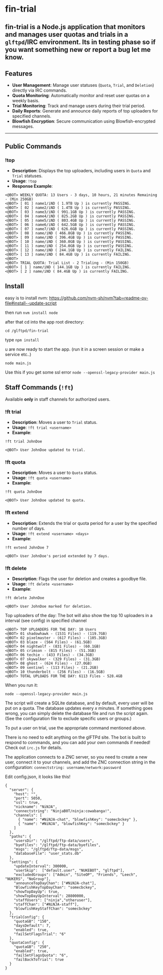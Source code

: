 # **fin-trial**

**fin-trial** is a Node.js application that monitors and manages user quotas and trials in a `glftpd`/IRC environment.
Its in testing phase so if you want something new or report a bug let me know. 
---

## **Features**

- **User Management**: Manage user statuses (`Quota`, `Trial`, and `Deletion`) directly via IRC commands.
- **Quota Monitoring**: Automatically monitor and reset user quotas on a weekly basis.
- **Trial Monitoring**: Track and manage users during their trial period.
- **Daily Reports**: Generate and announce daily reports of top uploaders for specified channels.
- **Blowfish Encryption**: Secure communication using Blowfish-encrypted messages.

---

## **Public Commands**

### **!top**
- **Description**: Displays the top uploaders, including users in `Quota` and `Trial` statuses.
- **Usage**: `!top`
- **Response Example**:

```
<@BOT> WEEKLY QUOTA: 13 Users - 3 days, 10 hours, 21 minutes Remaining - (Min 250GB)
<@BOT> [ 01 ] name1/iND ( 1.9TB Up ) is currently PASSING.
<@BOT> [ 02 ] name2/iND ( 1.4TB Up ) is currently PASSING.
<@BOT> [ 03 ] name3/iND ( 991.1GB Up ) is currently PASSING.
<@BOT> [ 04 ] name4/iND ( 825.2GB Up ) is currently PASSING.
<@BOT> [ 05 ] name5/iND ( 803.4GB Up ) is currently PASSING.
<@BOT> [ 06 ] name6/iND ( 642.5GB Up ) is currently PASSING.
<@BOT> [ 07 ] name7/iND ( 626.6GB Up ) is currently PASSING.
<@BOT> [ 08 ] name/iND ( 466.8GB Up ) is currently PASSING.
<@BOT> [ 09 ] name/iND ( 396.4GB Up ) is currently PASSING.
<@BOT> [ 10 ] name/iND ( 360.0GB Up ) is currently PASSING.
<@BOT> [ 11 ] name/iND ( 254.0GB Up ) is currently PASSING.
<@BOT> [ 12 ] name/iND ( 244.1GB Up ) is currently FAILING.
<@BOT> [ 13 ] name/iND ( 84.4GB Up ) is currently FAILING.
<@BOT> 
<@BOT> TRIAL QUOTA: Trial List - 2 Trialing - (Min 150GB)
<@BOT> [ 1 ] name/iND ( 144.1GB Up ) is currently FAILING.
<@BOT> [ 2 ] name/iND ( 84.4GB Up ) is currently FAILING.
```

## **Install**

easy is to install nvm:  https://github.com/nvm-sh/nvm?tab=readme-ov-file#install--update-script

then run ```nvm install node```

after that cd into the app root directory:

```cd /glftpd/fin-trial```

type 
```npm install```

u are now ready to start the app. (run it in a screen session or make a service etc..) 

``` node main.js ```    

Use this if you get some ssl error 
```node --openssl-legacy-provider main.js```


## **Staff Commands (`!ft`)**

Available **only** in staff channels for authorized users.

### **!ft trial <username>**
- **Description**: Moves a user to `Trial` status.
- **Usage**: `!ft trial <username>`
- **Example**:

```
!ft trial JohnDoe 
```

```
<@BOT> User JohnDoe updated to trial.
```

### **!ft quota <username>**
- **Description**: Moves a user to `Quota` status.
- **Usage**: `!ft quota <username>`
- **Example**:
```
!ft quota JohnDoe
```

```
<@BOT> User JohnDoe updated to quota.
```

### **!ft extend <username> <days>**
- **Description**: Extends the trial or quota period for a user by the specified number of days.
- **Usage**: `!ft extend <username> <days>`
- **Example**:
```
!ft extend JohnDoe 7
```

```
<@BOT> User JohnDoe's period extended by 7 days.
```

### **!ft delete <username>**
- **Description**: Flags the user for deletion and creates a goodbye file.
- **Usage**: `!ft delete <username>`
- **Example**:
```
!ft delete JohnDoe
```

```
<@BOT> User JohnDoe marked for deletion.
```

Top uploaders of the day: 
The bot will also show the top 10 uploaders in a interval (see config) in specified channel
```
<@BOT> TOP UPLOADERS FOR THE DAY: 10 Users
<@BOT> 01 shadowhawk - (1531 Files) - (119.7GB)
<@BOT> 02 pixelmaster - (617 Files) - (105.3GB)
<@BOT> 03 blaze - (564 Files) - (61.5GB)
<@BOT> 04 nightwolf - (831 Files) - (60.1GB)
<@BOT> 05 crimson - (815 Files) - (51.3GB)
<@BOT> 06 techie - (433 Files) - (34.3GB)
<@BOT> 07 skywalker - (329 Files) - (31.3GB)
<@BOT> 08 ghost - (624 Files) - (27.0GB)
<@BOT> 09 sentinel - (113 Files) - (21.2GB)
<@BOT> 10 thunderbolt - (256 Files) - (16.5GB)
<@BOT> TOTAL UPLOADS FOR THE DAY: 6113 Files - 528.4GB
```


When you run it:
 
``` node --openssl-legacy-provider main.js ```

The script will create a SQLite database, and by default, every user will be put on a quota. The database updates every *x* minutes. If something goes wrong, you can simply delete the database file and run the script again. (See the configuration file to exclude specific users or groups.) 

To put a user on trial, use the appropriate command mentioned above. 

There is no need to edit anything on the glFTPd site. The bot is built to respond to commands, and you can add your own commands if needed! Check out `irc.js` for details.

The application connects to a ZNC server, so you need to create a new user, connect it to your channels, and add the ZNC connection string in the configuration:
```connectstring: username/network:password```

Edit config.json, it looks like this! 
```
{
  "server": {
    "host": "",
    "port": 5050,
    "ssl": true,
    "nickname": "NiNJA",
    "connectstring": "NinjaB0T/ninja:cowabanga!",
    "channels": [
      { "name": "#NiNJA-chat", "blowfishKey": "somecbckey" },
      { "name": "#NiNJA", "blowfishKey": "somecbckey" }
    ]
  },
  "paths": {
    "usersDir": "/glftpd/ftp-data/users",
    "byeFiles": "/glftpd/ftp-data/byefiles",
    "msgs": "/glftpd/ftp-data/msgs",
    "databaseFile": "user_stats.db"
  },
  "settings": {
    "updateInterval": 300000,
    "userSkip":  ["default.user", "NUKEBOT", "glftpd"],
    "excludedGroups": ["Admin", "SiteOP", "Friends", "Leech", "NUKERS", "NoGroup"],
    "announceTopDayChan": ["#NiNJA-chat"],
    "BlowfishKeyTopDayChan": "somecbckey",
    "showTopDayUp": true,
    "showTopDayUpInterval": 28800000,
    "staffUsers": ["ninja","otheruser"],
    "staffChan": ["#NiNJA-staff"],
    "blowfishKeyStaffChan": "somecbckey"
  },
  "trialConfig": {
    "quotaGB": "150",
    "daysDefault": 7,
    "enabled": true,
    "failSetFlagsTrial": "6"
  },
  "quotaConfig": {
    "quotaGB": "250",
    "enabled": true,
    "failSetFlagsQuota": "6",
    "failBackToTrial": true
  }
}
```




